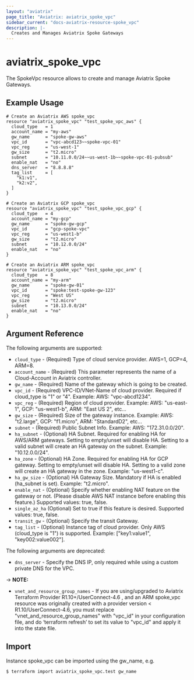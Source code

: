 ```yaml
---
layout: "aviatrix"
page_title: "Aviatrix: aviatrix_spoke_vpc"
sidebar_current: "docs-aviatrix-resource-spoke_vpc"
description: |-
  Creates and Manages Aviatrix Spoke Gateways
---
```


# aviatrix_spoke_vpc

The SpokeVpc resource allows to create and manage Aviatrix Spoke Gateways.

## Example Usage

```hcl
# Create an Aviatrix AWS spoke_vpc
resource "aviatrix_spoke_vpc" "test_spoke_vpc_aws" {
  cloud_type   = 1
  account_name = "my-aws"
  gw_name      = "spoke-gw-aws"
  vpc_id       = "vpc-abcd123~~spoke-vpc-01"
  vpc_reg      = "us-west-1"
  gw_size      = "t2.micro"
  subnet       = "10.11.0.0/24~~us-west-1b~~spoke-vpc-01-pubsub"
  enable_nat   = "no"
  dns_server   = "8.8.8.8"
  tag_list     = [
    "k1:v1",
    "k2:v2",
  ]
}

# Create an Aviatrix GCP spoke_vpc
resource "aviatrix_spoke_vpc" "test_spoke_vpc_gcp" {
  cloud_type   = 4
  account_name = "my-gcp"
  gw_name      = "spoke-gw-gcp"
  vpc_id       = "gcp-spoke-vpc"
  vpc_reg      = "us-west1-b"
  gw_size      = "t2.micro"
  subnet       = "10.12.0.0/24"
  enable_nat   = "no"
}

# Create an Aviatrix ARM spoke_vpc
resource "aviatrix_spoke_vpc" "test_spoke_vpc_arm" {
  cloud_type   = 8
  account_name = "my-arm"
  gw_name      = "spoke-gw-01"
  vpc_id       = "spoke:test-spoke-gw-123"
  vpc_reg      = "West US"
  gw_size      = "t2.micro"
  subnet       = "10.13.0.0/24"
  enable_nat   = "no"
}
```

## Argument Reference

The following arguments are supported:

* `cloud_type` - (Required) Type of cloud service provider. AWS=1, GCP=4, ARM=8.
* `account_name` - (Required) This parameter represents the name of a Cloud-Account in Aviatrix controller.
* `gw_name` - (Required) Name of the gateway which is going to be created.
* `vpc_id` - (Required) VPC-ID/VNet-Name of cloud provider. Required if cloud_type is "1" or "4". Example: AWS: "vpc-abcd1234".
* `vpc_reg` - (Required) Region of cloud provider. Example: AWS: "us-east-1", GCP: "us-west1-b", ARM: "East US 2", etc...
* `gw_size` - (Required) Size of the gateway instance. Example: AWS: "t2.large", GCP: "f1.micro", ARM: "StandardD2", etc...
* `subnet` - (Required) Public Subnet Info. Example: AWS: "172.31.0.0/20".
* `ha_subnet` - (Optional) HA Subnet. Required for enabling HA for AWS/ARM gateways. Setting to empty/unset will disable HA. Setting to a valid subnet will create an HA gateway on the subnet. Example: "10.12.0.0/24".
* `ha_zone` - (Optional) HA Zone. Required for enabling HA for GCP gateway. Setting to empty/unset will disable HA. Setting to a valid zone will create an HA gateway in the zone. Example: "us-west1-c".
* `ha_gw_size` - (Optional) HA Gateway Size. Mandatory if HA is enabled (ha_subnet is set). Example: "t2.micro".
* `enable_nat` - (Optional) Specify whether enabling NAT feature on the gateway or not. (Please disable AWS NAT instance before enabling this feature.) Supported values: true, false.
* `single_az_ha` (Optional) Set to true if this feature is desired. Supported values: true, false.
* `transit_gw` - (Optional) Specify the transit Gateway.
* `tag_list` - (Optional) Instance tag of cloud provider. Only AWS (cloud_type is "1") is supported. Example: ["key1:value1", "key002:value002"]. 

The following arguments are deprecated:

* `dns_server` - Specify the DNS IP, only required while using a custom private DNS for the VPC.

-> **NOTE:** 

* `vnet_and_resource_group_names` - If you are using/upgraded to Aviatrix Terraform Provider R1.10+/UserConnect-4.6 , and an ARM spoke_vpc resource was originally created with a provider version < R1.10/UserConnect-4.6, you must replace "vnet_and_resource_group_names" with "vpc_id" in your configuration file, and do ‘terraform refresh’ to set its value to "vpc_id" and apply it into the state file.

## Import

Instance spoke_vpc can be imported using the gw_name, e.g.

```
$ terraform import aviatrix_spoke_vpc.test gw_name
```
